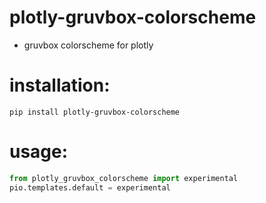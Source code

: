 # plotly-gruvbox-colorscheme

- gruvbox colorscheme for plotly


# installation:

```
pip install plotly-gruvbox-colorscheme
```

# usage:

```python
from plotly_gruvbox_colorscheme import experimental
pio.templates.default = experimental

```
